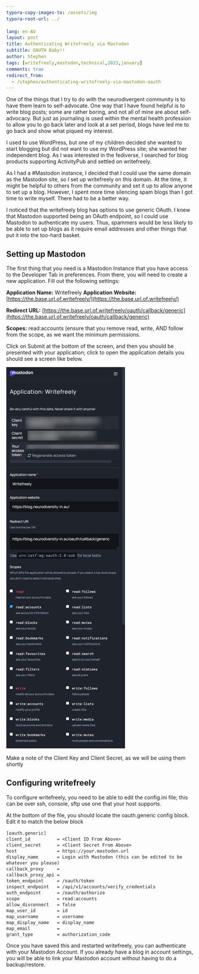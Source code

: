 ```yaml
---
typora-copy-images-to: /assets/img
typora-root-url: ../

lang: en-AU
layout: post
title: Authenticating Writefreely via Mastodon
subtitle: OAUTH Baby!!
author: Stephen
tags: [writefreely,mastodon,technical,2023,january]
comments: true
redirect_from:
  - /stephen/authenticating-writefreely-via-mastodon-oauth
---
```


One of the things that I try to do with the neurodivergent community is to have them learn to self-advocate. One way that I have found helpful is to write blog posts; some are rather boring, and not all of mine are about self-advocacy. But just as journaling is used within the mental health profession to allow you to go back later and look at a set period, blogs have led me to go back and show what piqued my interest.

I used to use WordPress, but one of my children decided she wanted to start blogging but did not want to use my WordPress site; she wanted her independent blog. As I was interested in the fediverse, I searched for blog products supporting ActivityPub and settled on writefreely.

As I had a #Mastodon instance, I decided that I could use the same domain as the Mastodon site, so I set up writefreely on this domain. At the time, it might be helpful to others from the community and set it up to allow anyone to set up a blog. However, I spent more time silencing spam blogs than I got time to write myself. There had to be a better way.

I noticed that the writefreely blog has options to use generic OAuth. I knew that Mastodon supported being an OAuth endpoint, so I could use Mastodon to authenticate my users. Thus, spammers would be less likely to be able to set up blogs as it require email addresses and other things that put it into the too-hard basket.

## Setting up Mastodon

The first thing that you need is a Mastodon Instance that you have access to the Developer Tab in preferences. From there, you will need to create a new application. Fill out the following settings:

**Application Name:**  Writefreely **Application Website:** [https://the.base.url.of.writefreely/](https://the.base.url.of.writefreely/) 

**Redirect URL:** [https://the.base.url.of.writefreely/oauth/callback/generic](https://the.base.url.of.writefreely/oauth/callback/generic) 

**Scopes:** read:accounts (ensure that you remove read, write, AND follow from the scope, as we want the minimum permissions.

Click on Submit at the bottom of the screen, and then you should be presented with your application; click to open the application details you should see a screen like below.



![Screencapture of Mastodon OAuth Configuration Screen](../assets/img/f1fb567e21671b2255b1fb61fb68-6668874.png)

Make a note of the Client Key and Client Secret, as we will be using them shortly

## Configuring writefreely

To configure writefreely, you need to be able to edit the config.ini file; this can be over ssh, console, sftp use one that your host supports.

At the bottom of the file, you should locate the oauth.generic config block. Edit it to match the below block

```
[oauth.generic]
client_id          = <Client ID From Above>
client_secret      = <Client Secret From Above>
host               = https://your.mastodon.url
display_name       = Login with Mastodon (this can be edited to be whatever you please)
callback_proxy     = 
callback_proxy_api =
token_endpoint     = /oauth/token
inspect_endpoint   = /api/v1/accounts/verify_credentials
auth_endpoint      = /oauth/authorize
scope              = read:accounts
allow_disconnect   = false
map_user_id        = id
map_username       = username
map_display_name   = display_name
map_email          =
grant_type         = authorization_code
```

Once you have saved this and restarted writefreely, you can authenticate with your Mastodon Account. If you already have a blog in account settings, you will be able to link your Mastodon account without having to do a backup/restore.
